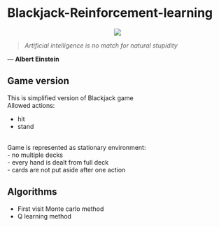 # Blackjack-Reinforcement-learning

<p align="center">
  <img src="https://tibiablackjack.com/blackjack.png">
</p>

> *Artificial intelligence is no match for natural stupidity* <br>

― **Albert Einstein**

## Game version
This is simplified version of Blackjack game <br>
Allowed actions:
- hit
- stand 
<br>
Game is represented as stationary environment: <br>
- no multiple decks <br>
- every hand is dealt from full deck <br>
- cards are not put aside after one action

## Algorithms

- First visit Monte carlo method
- Q learning method
